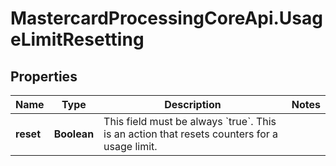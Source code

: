 # MastercardProcessingCoreApi.UsageLimitResetting

## Properties

Name | Type | Description | Notes
------------ | ------------- | ------------- | -------------
**reset** | **Boolean** | This field must be always &#x60;true&#x60;. This is an action that resets counters for a usage limit.  | 



